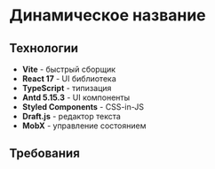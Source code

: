 # Динамическое название

## Технологии

- **Vite** - быстрый сборщик
- **React 17** - UI библиотека
- **TypeScript** - типизация
- **Antd 5.15.3** - UI компоненты
- **Styled Components** - CSS-in-JS
- **Draft.js** - редактор текста
- **MobX** - управление состоянием

## Требования